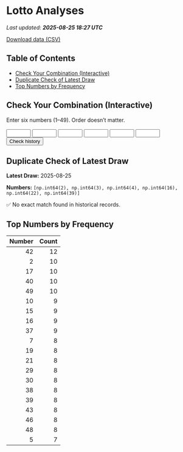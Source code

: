 # Lotto Analyses

_Last updated: **2025-08-25 18:27 UTC**_

[Download data (CSV)](./assets/sgtoto.csv)

## Table of Contents
- [Check Your Combination (Interactive)](#check-your-combination-(interactive))
- [Duplicate Check of Latest Draw](#duplicate-check-of-latest-draw)
- [Top Numbers by Frequency](#top-numbers-by-frequency)


## Check Your Combination (Interactive)

Enter six numbers (1–49). Order doesn’t matter.

<div id="combo-lookup" style="margin: 1rem 0;">
  <input id="n1" type="number" min="1" max="49" style="width:4rem;"> 
  <input id="n2" type="number" min="1" max="49" style="width:4rem;">
  <input id="n3" type="number" min="1" max="49" style="width:4rem;">
  <input id="n4" type="number" min="1" max="49" style="width:4rem;">
  <input id="n5" type="number" min="1" max="49" style="width:4rem;">
  <input id="n6" type="number" min="1" max="49" style="width:4rem;">
  <button id="lookup-btn">Check history</button>
  <div id="lookup-result" style="margin-top:0.5rem;font-weight:600;"></div>
</div>

<script src="./assets/lookup.js"></script>

## Duplicate Check of Latest Draw

**Latest Draw:** 2025-08-25

**Numbers:** `[np.int64(2), np.int64(3), np.int64(4), np.int64(16), np.int64(22), np.int64(39)]`

✅ No exact match found in historical records.

## Top Numbers by Frequency

| Number | Count |
|---:|---:|
| 42 | 12 |
| 2 | 10 |
| 17 | 10 |
| 40 | 10 |
| 49 | 10 |
| 10 | 9 |
| 15 | 9 |
| 16 | 9 |
| 37 | 9 |
| 7 | 8 |
| 19 | 8 |
| 21 | 8 |
| 29 | 8 |
| 30 | 8 |
| 38 | 8 |
| 39 | 8 |
| 43 | 8 |
| 46 | 8 |
| 48 | 8 |
| 5 | 7 |
